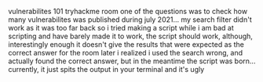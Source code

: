 vulnerabilites 101 tryhackme room
one of the questions was to check how many vulnerabilites was published during july 2021... my search filter didn't work as it was too far back so i tried making a script
while i am bad at scripting and have barely made it to work, the script should work, although, interestingly enough it doesn't give the results that were expected as the correct answer for the room
later i realized i used the search wrong, and actually found the correct answer, but in the meantime the script was born... currently, it just spits the output in your terminal and it's ugly
